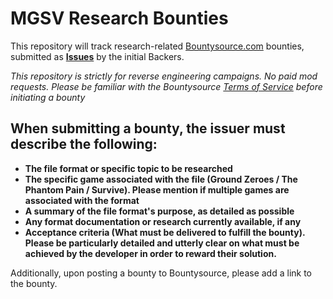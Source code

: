 # MGSV Research Bounties

This repository will track research-related [Bountysource.com](https://www.bountysource.com/) bounties, submitted as **[Issues](https://github.com/MGSV-Modding/research-bounties/labels/bounty)** by the initial Backers.

*This repository is strictly for reverse engineering campaigns. No paid mod requests. Please be familiar with the Bountysource [Terms of Service](https://www.bountysource.com/terms) before initiating a bounty*

## When submitting a bounty, the issuer must describe the following:
- **The file format or specific topic to be researched**
- **The specific game associated with the file (Ground Zeroes / The Phantom Pain / Survive). Please mention if multiple games are associated with the format**
- **A summary of the file format's purpose, as detailed as possible**
- **Any format documentation or research currently available, if any**
- **Acceptance criteria (What must be delivered to fulfill the bounty). Please be particularly detailed and utterly clear on what must be achieved by the developer in order to reward their solution.**

Additionally, upon posting a bounty to Bountysource, please add a link to the bounty.
